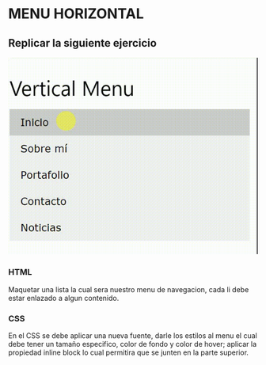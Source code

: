 # MENU HORIZONTAL
## Replicar la siguiente ejercicio
![Pagina a replicar](assets/image/vertical.gif "titulo")

### HTML
Maquetar una lista la cual sera nuestro menu de navegacion, cada li debe estar enlazado a algun contenido.

### CSS
En el CSS se debe aplicar una nueva fuente, darle los estilos al menu el cual debe tener un tamaño especifico, color de fondo y color de hover; aplicar la propiedad inline block lo cual permitira que se junten en la parte superior.